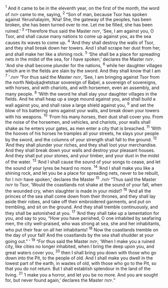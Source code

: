 <sup>1</sup> And it came to be in the eleventh year, on the first of the month, the word of יהוה came to me, saying,
<sup>2</sup> “Son of man, because Tsor has spoken against Yerushalayim, ‘Aha! She, the gateway of the peoples, has been broken, she has been turned over to me. Let me be filled, she has been ruined.’
<sup>3</sup> “Therefore thus said the Master יהוה, ‘See, I am against you, O Tsor, and shall cause many nations to come up against you, as the sea causes its waves to come up.
<sup>4</sup> ‘And they shall destroy the walls of Tsor, and they shall break down her towers. And I shall scrape her dust from her, and shall make her like a shining rock.
<sup>5</sup> ‘She shall be a place for spreading nets in the midst of the sea, for I have spoken,’ declares the Master יהוה. ‘And she shall become plunder for the nations,
<sup>6</sup> while her daughter villages which are in the fields are slain by the sword. And they shall know that I am יהוה.’
<sup>7</sup> “For thus said the Master יהוה, ‘See, I am bringing against Tsor from the north Neḇuḵaḏretstsar sovereign of Baḇel, a sovereign of sovereigns, with horses, and with chariots, and with horsemen, even an assembly, and many people.
<sup>8</sup> ‘With the sword he shall slay your daughter villages in the fields. And he shall heap up a siege mound against you, and shall build a wall against you, and shall raise a large shield against you,
<sup>9</sup> and set the blow of his battering rams against your walls, and break down your towers with his weapons.
<sup>10</sup> ‘From his many horses, their dust shall cover you. From the noise of the horsemen, and vehicles, and chariots, your walls shall shake as he enters your gates, as men enter a city that is breached.
<sup>11</sup> ‘With the hooves of his horses he tramples all your streets, he slays your people by the sword, and the columns of your strength shall fall to the ground.
<sup>12</sup> ‘And they shall plunder your riches, and they shall loot your merchandise. And they shall break down your walls and destroy your pleasant houses. And they shall put your stones, and your timber, and your dust in the midst of the water.
<sup>13</sup> ‘And I shall cause the sound of your songs to cease, and let the sound of your lyres be heard no more.
<sup>14</sup> ‘And I shall make you like a shining rock, and let you be a place for spreading nets, never to be rebuilt, for I יהוה have spoken,’ declares the Master יהוה.
<sup>15</sup> “Thus said the Master יהוה to Tsor, ‘Would the coastlands not shake at the sound of your fall, when the wounded cry, when slaughter is made in your midst?
<sup>16</sup> ‘And all the princes of the sea shall come down from their thrones, and they shall lay aside their robes, and take off their embroidered garments, and put on trembling, and sit on the ground. And they shall tremble continuously, and they shall be astonished at you.
<sup>17</sup> ‘And they shall take up a lamentation for you, and say to you, “How you have perished, O one inhabited by seafaring men, the city well-praised, who was strong at sea, she and her inhabitants, who put their fear on all her inhabitants!
<sup>18</sup> Now the coastlands tremble on the day of your fall! And the coastlands by the sea shall shudder at your going out.” ’
<sup>19</sup> “For thus said the Master יהוה, ‘When I make you a ruined city, like cities no longer inhabited, when I bring the deep upon you, and great waters cover you,
<sup>20</sup> then I shall bring you down with those who go down into the Pit, to the people of old. And I shall make you dwell in the lowest part of the earth, in wastes of old, with those who go to the Pit, so that you do not return. But I shall establish splendour in the land of the living.
<sup>21</sup> ‘I make you a horror, and let you be no more. And you are sought for, but never found again,’ declares the Master יהוה.”
